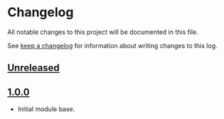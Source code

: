 # Changelog

All notable changes to this project will be documented in this file.

See [keep a changelog](https://keepachangelog.com/en/1.0.0/) for information
about writing changes to this log.

## [Unreleased]

## [1.0.0]

- Initial module base.

[Unreleased]: https://github.com/itk-dev/os2forms_fasit/compare/1.0.0...HEAD
[1.0.0]: https://github.com/itk-dev/os2forms_fasit/releases/tag/1.0.0
